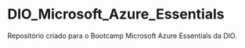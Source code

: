 # DIO_Microsoft_Azure_Essentials
Repositório criado para o Bootcamp Microsoft Azure Essentials da DIO.
